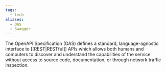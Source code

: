 ```yaml
---
tags:
  - tech
aliases:
  - OAS
  - Swagger
---
```

The OpenAPI Specification (OAS) defines a standard, language-agnostic interface to [[REST|RESTful]] APIs which allows both humans and computers to discover and understand the capabilities of the service without access to source code, documentation, or through network traffic inspection.
